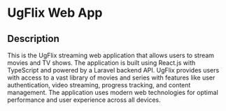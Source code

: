 # UgFlix Web App
## Description
This is the UgFlix streaming web application that allows users to stream movies and TV shows. The application is built using React.js with TypeScript and powered by a Laravel backend API. UgFlix provides users with access to a vast library of movies and series with features like user authentication, video streaming, progress tracking, and content management. The application uses modern web technologies for optimal performance and user experience across all devices.